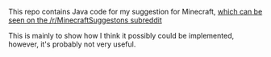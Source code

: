 This repo contains Java code for my suggestion for Minecraft, [which can be seen on the /r/MinecraftSuggestons subreddit](https://www.reddit.com/r/minecraftsuggestions/comments/4qbwfu/allow_different_item_block_types_to_be_in_the/)

This is mainly to show how I think it possibly could be implemented, however, it's probably not very useful.
